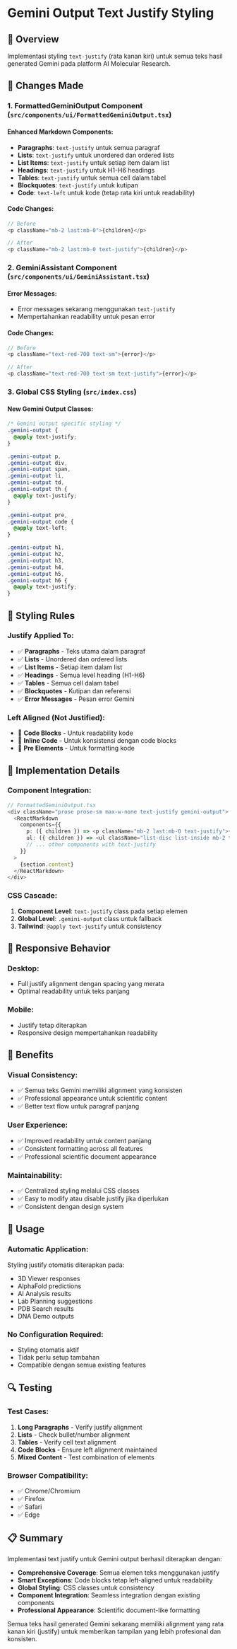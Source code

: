 # Gemini Output Text Justify Styling

## 📝 Overview
Implementasi styling `text-justify` (rata kanan kiri) untuk semua teks hasil generated Gemini pada platform AI Molecular Research.

## 🎯 Changes Made

### 1. **FormattedGeminiOutput Component** (`src/components/ui/FormattedGeminiOutput.tsx`)

#### **Enhanced Markdown Components:**
- **Paragraphs**: `text-justify` untuk semua paragraf
- **Lists**: `text-justify` untuk unordered dan ordered lists
- **List Items**: `text-justify` untuk setiap item dalam list
- **Headings**: `text-justify` untuk H1-H6 headings
- **Tables**: `text-justify` untuk semua cell dalam tabel
- **Blockquotes**: `text-justify` untuk kutipan
- **Code**: `text-left` untuk kode (tetap rata kiri untuk readability)

#### **Code Changes:**
```typescript
// Before
<p className="mb-2 last:mb-0">{children}</p>

// After  
<p className="mb-2 last:mb-0 text-justify">{children}</p>
```

### 2. **GeminiAssistant Component** (`src/components/ui/GeminiAssistant.tsx`)

#### **Error Messages:**
- Error messages sekarang menggunakan `text-justify`
- Mempertahankan readability untuk pesan error

#### **Code Changes:**
```typescript
// Before
<p className="text-red-700 text-sm">{error}</p>

// After
<p className="text-red-700 text-sm text-justify">{error}</p>
```

### 3. **Global CSS Styling** (`src/index.css`)

#### **New Gemini Output Classes:**
```css
/* Gemini output specific styling */
.gemini-output {
  @apply text-justify;
}

.gemini-output p,
.gemini-output div,
.gemini-output span,
.gemini-output li,
.gemini-output td,
.gemini-output th {
  @apply text-justify;
}

.gemini-output pre,
.gemini-output code {
  @apply text-left;
}

.gemini-output h1,
.gemini-output h2,
.gemini-output h3,
.gemini-output h4,
.gemini-output h5,
.gemini-output h6 {
  @apply text-justify;
}
```

## 🎨 Styling Rules

### **Justify Applied To:**
- ✅ **Paragraphs** - Teks utama dalam paragraf
- ✅ **Lists** - Unordered dan ordered lists
- ✅ **List Items** - Setiap item dalam list
- ✅ **Headings** - Semua level heading (H1-H6)
- ✅ **Tables** - Semua cell dalam tabel
- ✅ **Blockquotes** - Kutipan dan referensi
- ✅ **Error Messages** - Pesan error Gemini

### **Left Aligned (Not Justified):**
- 🔧 **Code Blocks** - Untuk readability kode
- 🔧 **Inline Code** - Untuk konsistensi dengan code blocks
- 🔧 **Pre Elements** - Untuk formatting kode

## 🔧 Implementation Details

### **Component Integration:**
```typescript
// FormattedGeminiOutput.tsx
<div className="prose prose-sm max-w-none text-justify gemini-output">
  <ReactMarkdown
    components={{
      p: ({ children }) => <p className="mb-2 last:mb-0 text-justify">{children}</p>,
      ul: ({ children }) => <ul className="list-disc list-inside mb-2 text-justify">{children}</ul>,
      // ... other components with text-justify
    }}
  >
    {section.content}
  </ReactMarkdown>
</div>
```

### **CSS Cascade:**
1. **Component Level**: `text-justify` class pada setiap elemen
2. **Global Level**: `.gemini-output` class untuk fallback
3. **Tailwind**: `@apply text-justify` untuk consistency

## 📱 Responsive Behavior

### **Desktop:**
- Full justify alignment dengan spacing yang merata
- Optimal readability untuk teks panjang

### **Mobile:**
- Justify tetap diterapkan
- Responsive design mempertahankan readability

## 🎯 Benefits

### **Visual Consistency:**
- ✅ Semua teks Gemini memiliki alignment yang konsisten
- ✅ Professional appearance untuk scientific content
- ✅ Better text flow untuk paragraf panjang

### **User Experience:**
- ✅ Improved readability untuk content panjang
- ✅ Consistent formatting across all features
- ✅ Professional scientific document appearance

### **Maintainability:**
- ✅ Centralized styling melalui CSS classes
- ✅ Easy to modify atau disable justify jika diperlukan
- ✅ Consistent dengan design system

## 🚀 Usage

### **Automatic Application:**
Styling justify otomatis diterapkan pada:
- 3D Viewer responses
- AlphaFold predictions
- AI Analysis results
- Lab Planning suggestions
- PDB Search results
- DNA Demo outputs

### **No Configuration Required:**
- Styling otomatis aktif
- Tidak perlu setup tambahan
- Compatible dengan semua existing features

## 🔍 Testing

### **Test Cases:**
1. **Long Paragraphs** - Verify justify alignment
2. **Lists** - Check bullet/number alignment
3. **Tables** - Verify cell text alignment
4. **Code Blocks** - Ensure left alignment maintained
5. **Mixed Content** - Test combination of elements

### **Browser Compatibility:**
- ✅ Chrome/Chromium
- ✅ Firefox
- ✅ Safari
- ✅ Edge

## 📋 Summary

Implementasi text justify untuk Gemini output berhasil diterapkan dengan:

- **Comprehensive Coverage**: Semua elemen teks menggunakan justify
- **Smart Exceptions**: Code blocks tetap left-aligned untuk readability
- **Global Styling**: CSS classes untuk consistency
- **Component Integration**: Seamless integration dengan existing components
- **Professional Appearance**: Scientific document-like formatting

Semua teks hasil generated Gemini sekarang memiliki alignment yang rata kanan kiri (justify) untuk memberikan tampilan yang lebih profesional dan konsisten.
